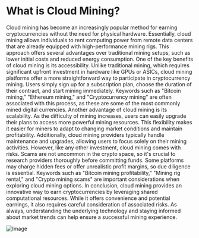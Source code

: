 # What is Cloud Mining?
Cloud mining has become an increasingly popular method for earning cryptocurrencies without the need for physical hardware. Essentially, cloud mining allows individuals to rent computing power from remote data centers that are already equipped with high-performance mining rigs. This approach offers several advantages over traditional mining setups, such as lower initial costs and reduced energy consumption.
One of the key benefits of cloud mining is its accessibility. Unlike traditional mining, which requires significant upfront investment in hardware like GPUs or ASICs, cloud mining platforms offer a more straightforward way to participate in cryptocurrency mining. Users simply sign up for a subscription plan, choose the duration of their contract, and start mining immediately. Keywords such as "Bitcoin mining," "Ethereum mining," and "Cryptocurrency mining" are often associated with this process, as these are some of the most commonly mined digital currencies.
Another advantage of cloud mining is its scalability. As the difficulty of mining increases, users can easily upgrade their plans to access more powerful mining resources. This flexibility makes it easier for miners to adapt to changing market conditions and maintain profitability. Additionally, cloud mining providers typically handle maintenance and upgrades, allowing users to focus solely on their mining activities.
However, like any other investment, cloud mining comes with risks. Scams are not uncommon in the crypto space, so it's crucial to research providers thoroughly before committing funds. Some platforms may charge hidden fees or offer unrealistic profit margins, so due diligence is essential. Keywords such as "Bitcoin mining profitability," "Mining rig rental," and "Crypto mining scams" are important considerations when exploring cloud mining options.
In conclusion, cloud mining provides an innovative way to earn cryptocurrencies by leveraging shared computational resources. While it offers convenience and potential earnings, it also requires careful consideration of associated risks. As always, understanding the underlying technology and staying informed about market trends can help ensure a successful mining experience.


![Image](https://github.com/user-attachments/assets/d7419ec9-dc67-403f-bf28-8faea5f1f74f)